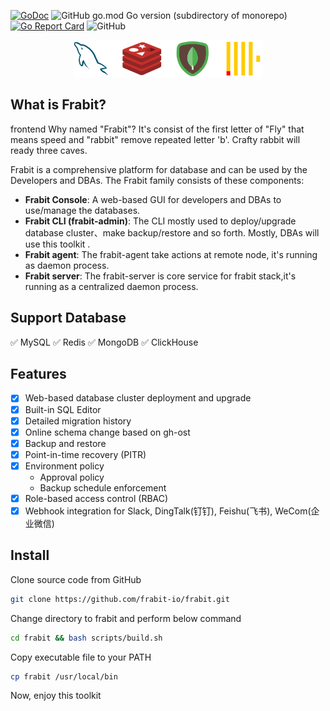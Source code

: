 [![GoDoc](https://pkg.go.dev/badge/github.com/frabit-io/frabit?utm_source=godoc)](https://godoc.org/github.com/frabit-io/frabit)
![GitHub go.mod Go version (subdirectory of monorepo)](https://img.shields.io/github/go-mod/go-version/frabit-io/frabit)
[![Go Report Card](https://goreportcard.com/badge/github.com/frabit-io/frabit)](https://goreportcard.com/report/github.com/frabit-io/frabit)
![GitHub](https://img.shields.io/github/license/frabit-io/frabit)


<p align="center" >
<img src="https://raw.githubusercontent.com/frabit-io/frabit/main/docs/images/dblist.png" width="60%" />
</p>

## What is Frabit?
frontend
Why named "Frabit"? It's consist of the first letter of "Fly" that means speed and "rabbit" remove repeated letter 'b'. 
Crafty rabbit will ready three caves.

Frabit is a comprehensive platform for database and can be  used by the Developers and DBAs. The Frabit family consists of these components:

- **Frabit Console**: A web-based GUI for developers and DBAs to use/manage the databases.
- **Frabit CLI (frabit-admin)**: The CLI mostly used to deploy/upgrade database cluster、make backup/restore and so forth. Mostly, DBAs will use this toolkit .
- **Frabit agent**: The frabit-agent take actions at remote node, it's running as daemon process.
- **Frabit server**: The frabit-server is core service for frabit stack,it's running as a centralized daemon process.


## Support Database

✅ MySQL  ✅ Redis ✅ MongoDB  ✅ ClickHouse

## Features

- [x] Web-based database cluster deployment and upgrade
- [x] Built-in SQL Editor
- [x] Detailed migration history
- [x] Online schema change based on gh-ost
- [x] Backup and restore
- [x] Point-in-time recovery (PITR) 
- [x] Environment policy
    - Approval policy
    - Backup schedule enforcement  
- [x] Role-based access control (RBAC)
- [x] Webhook integration for Slack, DingTalk(钉钉), Feishu(飞书), WeCom(企业微信)

## Install

Clone source code from GitHub
```bash
git clone https://github.com/frabit-io/frabit.git
```

Change directory to frabit and perform below command
```bash
cd frabit && bash scripts/build.sh
```

Copy executable file to your PATH
```bash
cp frabit /usr/local/bin
```

Now, enjoy this toolkit